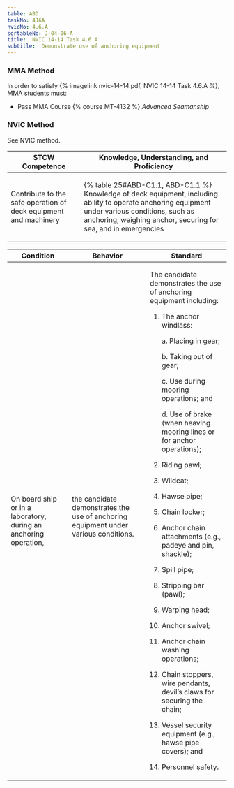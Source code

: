 ```yaml
---
table: ABD
taskNo: 4J6A
nvicNo: 4.6.A 
sortableNo: J-04-06-A
title:  NVIC 14-14 Task 4.6.A
subtitle:  Demonstrate use of anchoring equipment
---
```



### MMA Method

In order to satisfy  {% imagelink nvic-14-14.pdf, NVIC 14-14 Task 4.6.A %}, MMA students must:

* Pass MMA Course {% course MT-4132 %}  *Advanced Seamanship*


### NVIC Method

<a onclick="togglevisibility('nvic_methods')" >See NVIC method.</a>

<div id='nvic_methods' class='hide'>

<table>
<thead>
<tr>
<th class='forty'> STCW Competence </th>
<th class='sixty'> Knowledge, Understanding, and Proficiency </th>
</tr>
</thead>




<tbody>
<tr><td markdown='1'>

Contribute to the safe operation of deck equipment and machinery

</td><td markdown='1'>

{% table 25#ABD-C1.1, ABD-C1.1 %} Knowledge of deck equipment, including ability to operate anchoring equipment under various conditions, such as anchoring, weighing anchor, securing for sea, and in emergencies

</td></tr>


</tbody>
</table>


<table>
<thead>
<tr><th class='twenty'>  Condition </th><th class='twenty'> Behavior </th><th  class='sixty'>Standard </th></tr>
</thead>
<tbody >



<tr><td markdown='1'>

On board ship or in a laboratory, during an anchoring operation,

</td><td markdown='1'>

the candidate demonstrates the use of anchoring equipment under various conditions.

<br>

<div class="tooltip" markdown='1'>



</div>


</td><td markdown='1'>

The candidate demonstrates the use of anchoring equipment including:

1. The anchor windlass:

	a. Placing in gear;

	b. Taking out of gear;

	c. Use during mooring operations; and

	d. Use of brake (when heaving mooring lines or for anchor operations);

2. Riding pawl;
3. Wildcat;
4. Hawse pipe;
5. Chain locker;
6. Anchor chain attachments (e.g., padeye and pin, shackle);
7. Spill pipe;
8. Stripping bar (pawl);
9. Warping head;
10. Anchor swivel;
11. Anchor chain washing operations;
12. Chain stoppers, wire pendants, devil’s claws for securing the chain;
13. Vessel security equipment (e.g., hawse pipe covers); and 
14. Personnel safety. 

</td></tr>
</tbody>
</table>
</div>
